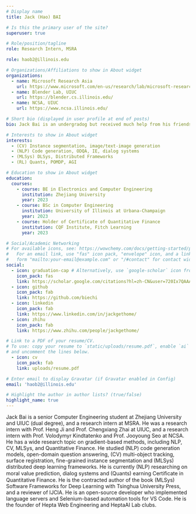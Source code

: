 ```yaml
---
# Display name
title: Jack (Hao) BAI

# Is this the primary user of the site?
superuser: true

# Role/position/tagline
role: Research Intern, MSRA

role: haob2@illinois.edu

# Organizations/Affiliations to show in About widget
organizations:
  - name: Microsoft Research Asia
    url: https://www.microsoft.com/en-us/research/lab/microsoft-research-asia/
  - name: Blender Lab, UIUC
    url: https://blender.cs.illinois.edu/
  - name: NCSA, UIUC
    url: https://www.ncsa.illinois.edu/

# Short bio (displayed in user profile at end of posts)
bio: Jack Bai is an undergradog but received much help from his friends and professors. He is very thankful for all those who helped him with his research and engineering works.

# Interests to show in About widget
interests:
  - (CV) Instance segmentation, image/text-image generation
  - (NLP) Code generation, ODQA, IE, dialog systems
  - (MLSys) DLSys, Distributed Frameworks
  - (RL) Quants, POMDP, AGI

# Education to show in About widget
education:
  courses:
    - course: BE in Electronics and Computer Engineering
      institution: Zhejiang University
      year: 2023
    - course: BSc in Computer Engineering
      institution: University of Illinois at Urbana-Champaign
      year: 2023
    - course: Holder of Certificate of Quantitative Finance
      institution: CQF Institute, Fitch Learning
      year: 2023

# Social/Academic Networking
# For available icons, see: https://wowchemy.com/docs/getting-started/page-builder/#icons
#   For an email link, use "fas" icon pack, "envelope" icon, and a link in the
#   form "mailto:your-email@example.com" or "/#contact" for contact widget.
social:
  - icon: graduation-cap # Alternatively, use `google-scholar` icon from `ai` icon pack
    icon_pack: fas
    link: https://scholar.google.com/citations?hl=zh-CN&user=720Ix7QAAAAJ
  - icon: github
    icon_pack: fab
    link: https://github.com/biechi
  - icon: linkedin
    icon_pack: fab
    link: https://www.linkedin.com/in/jackgethome/
  - icon: zhihu
    icon_pack: fab
    link: https://www.zhihu.com/people/jackgethome/

# Link to a PDF of your resume/CV.
# To use: copy your resume to `static/uploads/resume.pdf`, enable `ai` icons in `params.toml`,
# and uncomment the lines below.
  - icon: cv
    icon_pack: fab
    link: uploads/resume.pdf

# Enter email to display Gravatar (if Gravatar enabled in Config)
email: 'haob2@illinois.edu'

# Highlight the author in author lists? (true/false)
highlight_name: true
---
```


Jack Bai is a senior Computer Engineering student at Zhejiang University and UIUC (dual degree), and a research intern at MSRA. He was a research intern with Prof. Heng Ji and Prof. Chengxiang Zhai at UIUC, and a research intern with Prof. Volodymyr Kindtatenko and Prof. Jooyoung Seo at NCSA. He has a wide research topic on gradient-based methods, including NLP, CV, MLSys, and Quantitative Finance. He studied (NLP) code generation models, open-domain question answering, (CV) multi-object tracking, surface registration, fine-grained instance segmentation and (MLSys) distributed deep learning frameworks. He is currently (NLP) researching on moral value prediction, dialog systems and (Quants) earning Certiﬁcate in Quantitative Finance. He is the contracted author of the book (MLSys) Software Frameworks for Deep Learning with Tsinghua University Press, and a reviewer of IJCIA. He is an open-source developer who implemented language servers and Selenium-based automation tools for VS Code. He is the founder of Hepta Web Engineering and HeptaAI Lab clubs.

<!-- {{< icon name="download" pack="fas" >}} Download my {{< staticref "uploads/demo_resume.pdf" "newtab" >}}resumé{{< /staticref >}}. -->
